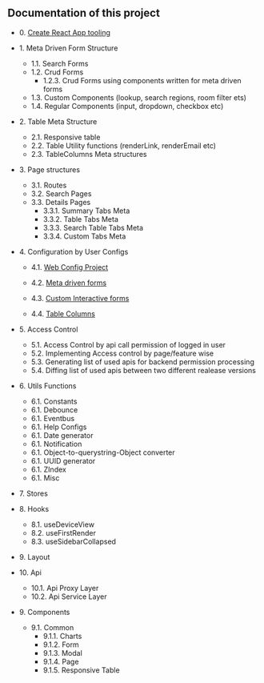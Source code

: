 ## Documentation of this project
- 0\. [Create React App tooling](ReadMeFiles/0/0.md)

- 1\. Meta Driven Form Structure

  - 1.1\. Search Forms
  - 1.2\. Crud Forms
    - 1.2.3\. Crud Forms using components written for meta driven forms
  - 1.3\. Custom Components (lookup, search regions, room filter ets)
  - 1.4\. Regular Components (input, dropdown, checkbox etc)

* 2\. Table Meta Structure

  - 2.1\. Responsive table
  - 2.2\. Table Utility functions (renderLink, renderEmail etc)
  - 2.3\. TableColumns Meta structures

* 3\. Page structures

  - 3.1\. Routes
  - 3.2\. Search Pages
  - 3.3\. Details Pages
    - 3.3.1\. Summary Tabs Meta
    - 3.3.2\. Table Tabs Meta
    - 3.3.3\. Search Table Tabs Meta
    - 3.3.4\. Custom Tabs Meta

* 4\. Configuration by User Configs

  - 4.1\. [Web Config Project](ReadMeFiles/4/4.1.md)

  - 4.2\. [Meta driven forms](ReadMeFiles/4/4.2.md)
  - 4.3\. [Custom Interactive forms](ReadMeFiles/4/4.3.md)
  - 4.4\. [Table Columns](ReadMeFiles/4/4.4.md)

* 5\. Access Control

  - 5.1\. Access Control by api call permission of logged in user
  - 5.2\. Implementing Access control by page/feature wise
  - 5.3\. Generating list of used apis for backend permission processing
  - 5.4\. Diffing list of used apis between two different realease versions

* 6\. Utils Functions

  - 6.1\. Constants
  - 6.1\. Debounce
  - 6.1\. Eventbus
  - 6.1\. Help Configs
  - 6.1\. Date generator
  - 6.1\. Notification
  - 6.1\. Object-to-querystring-Object converter
  - 6.1\. UUID generator
  - 6.1\. ZIndex
  - 6.1\. Misc

* 7\. Stores
* 8\. Hooks
  - 8.1\. useDeviceView
  - 8.2\. useFirstRender
  - 8.3\. useSidebarCollapsed
* 9\. Layout
* 10\. Api
  - 10.1\. Api Proxy Layer
  - 10.2\. Api Service Layer
* 9\. Components
  - 9.1\. Common
    - 9.1.1\. Charts
    - 9.1.2\. Form
    - 9.1.3\. Modal
    - 9.1.4\. Page
    - 9.1.5\. Responsive Table
